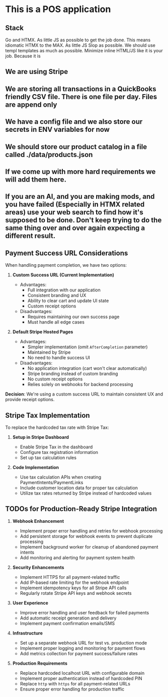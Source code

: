 # This is a POS application
## Stack 
Go and HTMX.  As little JS as possible to get the job done.  This means idiomatic HTMX to the MAX.  As little JS Slop as possible.
We should use templ templates as much as possible.  Minimize inline HTML/JS like it is your job.  Because it is


## We are using Stripe

## We are storing all transactions in a QuickBooks friendly CSV file.  There is one file per day.  Files are append only

## We have a config file and we also store our secrets in ENV variables for now

## We should store our product catalog in a file called ./data/products.json

## If we come up with more hard requirements we will add them here.

## If you are an AI, and you are making mods, and you have failed (Especially in HTMX related areas) use your web search to find how it's supposed to be done.  Don't keep trying to do the same thing over and over again expecting a different result.

## Payment Success URL Considerations

When handling payment completion, we have two options:

1. **Custom Success URL (Current Implementation)**
   - Advantages:
     - Full integration with our application
     - Consistent branding and UX
     - Ability to clear cart and update UI state
     - Custom receipt options
   - Disadvantages:
     - Requires maintaining our own success page
     - Must handle all edge cases

2. **Default Stripe Hosted Pages**
   - Advantages:
     - Simpler implementation (omit `AfterCompletion` parameter)
     - Maintained by Stripe
     - No need to handle success UI
   - Disadvantages:
     - No application integration (cart won't clear automatically)
     - Stripe branding instead of custom branding
     - No custom receipt options
     - Relies solely on webhooks for backend processing

**Decision**: We're using a custom success URL to maintain consistent UX and provide receipt options.

## Stripe Tax Implementation

To replace the hardcoded tax rate with Stripe Tax:

1. **Setup in Stripe Dashboard**
   - Enable Stripe Tax in the dashboard
   - Configure tax registration information
   - Set up tax calculation rules

2. **Code Implementation**
   - Use tax calculation APIs when creating PaymentIntents/PaymentLinks
   - Include customer location data for proper tax calculation
   - Utilize tax rates returned by Stripe instead of hardcoded values

## TODOs for Production-Ready Stripe Integration

1. **Webhook Enhancement**
   - Implement proper error handling and retries for webhook processing
   - Add persistent storage for webhook events to prevent duplicate processing
   - Implement background worker for cleanup of abandoned payment intents
   - Add monitoring and alerting for payment system health

2. **Security Enhancements**
   - Implement HTTPS for all payment-related traffic
   - Add IP-based rate limiting for the webhook endpoint
   - Implement idempotency keys for all Stripe API calls
   - Regularly rotate Stripe API keys and webhook secrets

3. **User Experience**
   - Improve error handling and user feedback for failed payments
   - Add automatic receipt generation and delivery
   - Implement payment confirmation emails/SMS

4. **Infrastructure**
   - Set up a separate webhook URL for test vs. production mode
   - Implement proper logging and monitoring for payment flows
   - Add metrics collection for payment success/failure rates

5. **Production Requirements**
   - Replace hardcoded localhost URL with configurable domain
   - Implement proper authentication instead of hardcoded PIN
   - Replace `http` with `https` for all payment-related URLs
   - Ensure proper error handling for production traffic
